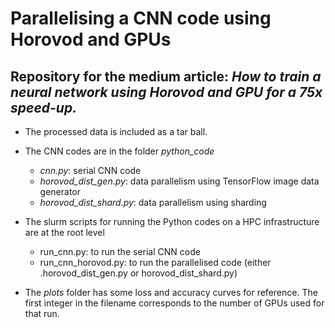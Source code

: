 # Parallelising a CNN code using Horovod and GPUs

## Repository for the medium article: *How to train a neural network using Horovod and GPU for a 75x speed-up.*



* The processed data is included as a tar ball. 

* The CNN codes are in the folder *python_code*
  * *cnn.py*: serial CNN code
  * *horovod_dist_gen.py*: data parallelism using TensorFlow image data generator
  * *horovod_dist_shard.py*: data parallelism using sharding
* The slurm scripts for running the Python codes on a HPC infrastructure are at the root level
  * run_cnn.py: to run the serial CNN code
  * run_cnn_horovod.py: to run the parallelised code (either .horovod_dist_gen.py or horovod_dist_shard.py)
* The *plots* folder has some loss and accuracy curves for reference. The first integer in the filename corresponds to the number of GPUs used for that run.